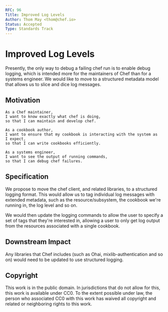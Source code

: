 ```yaml
---
RFC: 96
Title: Improved Log Levels
Author: Thom May <thom@chef.io>
Status: Accepted
Type: Standards Track
---
```


# Improved Log Levels

Presently, the only way to debug a failing chef run is to enable debug
logging, which is intended more for the maintainers of Chef than for a
systems engineer. We would like to move to a structured metadata model
that allows us to slice and dice log messages.

## Motivation

    As a Chef maintainer,
    I want to know exactly what chef is doing,
    so that I can maintain and develop chef.

    As a cookbook author,
    I want to ensure that my cookbook is interacting with the system as
    I expect,
    so that I can write cookbooks efficiently.

    As a systems engineer,
    I want to see the output of running commands,
    so that I can debug chef failures.

## Specification

We propose to move the chef client, and related libraries, to a
structured logging format. This would allow us to tag individual log
messages with extended metadata, such as the resource/subsystem, the
cookbook we're running in, the log level and so on.

We would then update the logging commands to allow the user to specify a
set of tags that they're interested in, allowing a user to only get log
output from the resources associated with a single cookbook.

## Downstream Impact

Any libraries that Chef includes (such as Ohai, mixlib-authentication
and so on) would need to be updated to use structured logging.

## Copyright

This work is in the public domain. In jurisdictions that do not allow for this,
this work is available under CC0. To the extent possible under law, the person
who associated CC0 with this work has waived all copyright and related or
neighboring rights to this work.
